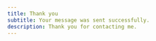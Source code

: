 ```yaml
---
title: Thank you
subtitle: Your message was sent successfully.
description: Thank you for contacting me.
---
```

